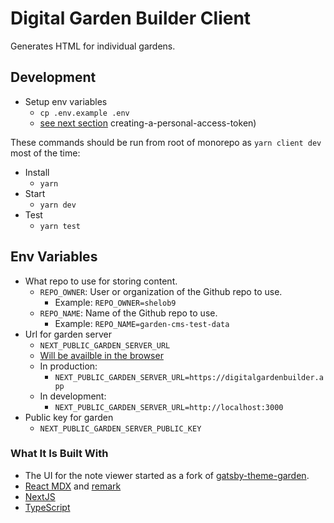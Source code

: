 # Digital Garden Builder Client

Generates HTML for individual gardens.

## Development

- Setup env variables
  - `cp .env.example .env`
  - [see next section](#env-variables)
creating-a-personal-access-token)

These commands should be run from root of monorepo as `yarn client dev` most of the time:

- Install
  - `yarn`
- Start
  - `yarn dev`
- Test
  - `yarn test`

## Env Variables

- What repo to use for storing content.
  - `REPO_OWNER`: User or organization of the Github repo to use.
    - Example: `REPO_OWNER=shelob9`
  - `REPO_NAME`: Name of the Github repo to use.
    - Example: `REPO_NAME=garden-cms-test-data`
- Url for garden server
  - `NEXT_PUBLIC_GARDEN_SERVER_URL`
  - [Will be availble in the browser](https://nextjs.org/docs/basic-features/environment-variables#exposing-environment-variables-to-the-browser)
  - In production:
    - `NEXT_PUBLIC_GARDEN_SERVER_URL=https://digitalgardenbuilder.app`
  - In development:
    - `NEXT_PUBLIC_GARDEN_SERVER_URL=http://localhost:3000`
- Public key for garden
  - `NEXT_PUBLIC_GARDEN_SERVER_PUBLIC_KEY`

  
### What It Is Built With

- The UI for the note viewer started as a fork of [gatsby-theme-garden](https://github.com/mathieudutour/gatsby-digital-garden).
- [React MDX](https://mdxjs.com/) and [remark](https://github.com/remarkjs/remark)
- [NextJS](https://nextjs.org/)
- [TypeScript](https://www.typescriptlang.org/)
